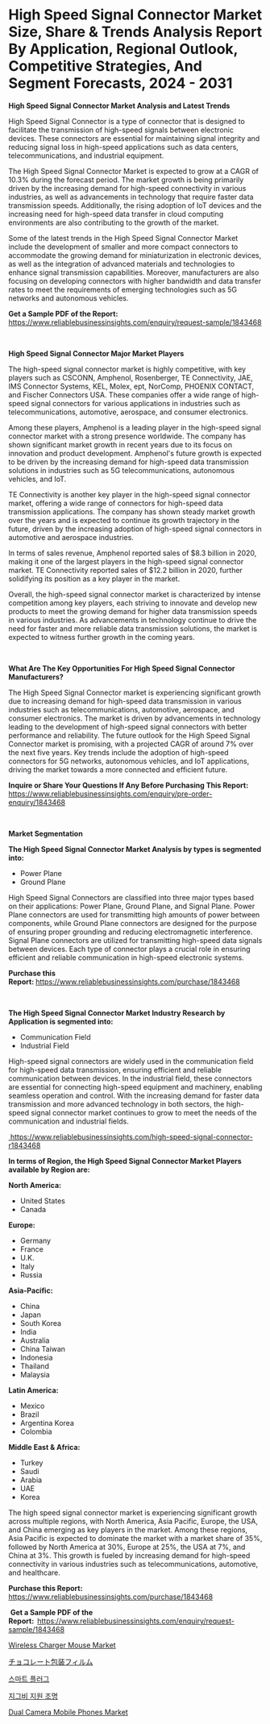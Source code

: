 <p><h1>High Speed Signal Connector Market Size, Share & Trends Analysis Report By Application, Regional Outlook, Competitive Strategies, And Segment Forecasts, 2024 - 2031</h1></p><p><strong>High Speed Signal Connector Market Analysis and Latest Trends</strong></p>
<p><p>High Speed Signal Connector is a type of connector that is designed to facilitate the transmission of high-speed signals between electronic devices. These connectors are essential for maintaining signal integrity and reducing signal loss in high-speed applications such as data centers, telecommunications, and industrial equipment.</p><p>The High Speed Signal Connector Market is expected to grow at a CAGR of 10.3% during the forecast period. The market growth is being primarily driven by the increasing demand for high-speed connectivity in various industries, as well as advancements in technology that require faster data transmission speeds. Additionally, the rising adoption of IoT devices and the increasing need for high-speed data transfer in cloud computing environments are also contributing to the growth of the market.</p><p>Some of the latest trends in the High Speed Signal Connector Market include the development of smaller and more compact connectors to accommodate the growing demand for miniaturization in electronic devices, as well as the integration of advanced materials and technologies to enhance signal transmission capabilities. Moreover, manufacturers are also focusing on developing connectors with higher bandwidth and data transfer rates to meet the requirements of emerging technologies such as 5G networks and autonomous vehicles.</p></p>
<p><strong>Get a Sample PDF of the Report:&nbsp;</strong> <a href="https://www.reliablebusinessinsights.com/enquiry/request-sample/1843468">https://www.reliablebusinessinsights.com/enquiry/request-sample/1843468</a></p>
<p>&nbsp;</p>
<p><strong>High Speed Signal Connector Major Market Players</strong></p>
<p><p>The high-speed signal connector market is highly competitive, with key players such as CSCONN, Amphenol, Rosenberger, TE Connectivity, JAE, IMS Connector Systems, KEL, Molex, ept, NorComp, PHOENIX CONTACT, and Fischer Connectors USA. These companies offer a wide range of high-speed signal connectors for various applications in industries such as telecommunications, automotive, aerospace, and consumer electronics.</p><p>Among these players, Amphenol is a leading player in the high-speed signal connector market with a strong presence worldwide. The company has shown significant market growth in recent years due to its focus on innovation and product development. Amphenol's future growth is expected to be driven by the increasing demand for high-speed data transmission solutions in industries such as 5G telecommunications, autonomous vehicles, and IoT.</p><p>TE Connectivity is another key player in the high-speed signal connector market, offering a wide range of connectors for high-speed data transmission applications. The company has shown steady market growth over the years and is expected to continue its growth trajectory in the future, driven by the increasing adoption of high-speed signal connectors in automotive and aerospace industries.</p><p>In terms of sales revenue, Amphenol reported sales of $8.3 billion in 2020, making it one of the largest players in the high-speed signal connector market. TE Connectivity reported sales of $12.2 billion in 2020, further solidifying its position as a key player in the market.</p><p>Overall, the high-speed signal connector market is characterized by intense competition among key players, each striving to innovate and develop new products to meet the growing demand for higher data transmission speeds in various industries. As advancements in technology continue to drive the need for faster and more reliable data transmission solutions, the market is expected to witness further growth in the coming years.</p></p>
<p>&nbsp;</p>
<p><strong>What Are The Key Opportunities For High Speed Signal Connector Manufacturers?</strong></p>
<p><p>The High Speed Signal Connector market is experiencing significant growth due to increasing demand for high-speed data transmission in various industries such as telecommunications, automotive, aerospace, and consumer electronics. The market is driven by advancements in technology leading to the development of high-speed signal connectors with better performance and reliability. The future outlook for the High Speed Signal Connector market is promising, with a projected CAGR of around 7% over the next five years. Key trends include the adoption of high-speed connectors for 5G networks, autonomous vehicles, and IoT applications, driving the market towards a more connected and efficient future.</p></p>
<p><strong>Inquire or Share Your Questions If Any Before Purchasing This Report:</strong> <a href="https://www.reliablebusinessinsights.com/enquiry/pre-order-enquiry/1843468">https://www.reliablebusinessinsights.com/enquiry/pre-order-enquiry/1843468</a></p>
<p>&nbsp;</p>
<p><strong>Market Segmentation</strong></p>
<p><strong>The High Speed Signal Connector Market Analysis by types is segmented into:</strong></p>
<p><ul><li>Power Plane</li><li>Ground Plane</li></ul></p>
<p><p>High Speed Signal Connectors are classified into three major types based on their applications: Power Plane, Ground Plane, and Signal Plane. Power Plane connectors are used for transmitting high amounts of power between components, while Ground Plane connectors are designed for the purpose of ensuring proper grounding and reducing electromagnetic interference. Signal Plane connectors are utilized for transmitting high-speed data signals between devices. Each type of connector plays a crucial role in ensuring efficient and reliable communication in high-speed electronic systems.</p></p>
<p><strong>Purchase this Report:&nbsp;</strong><a href="https://www.reliablebusinessinsights.com/purchase/1843468">https://www.reliablebusinessinsights.com/purchase/1843468</a></p>
<p>&nbsp;</p>
<p><strong>The High Speed Signal Connector Market Industry Research by Application is segmented into:</strong></p>
<p><ul><li>Communication Field</li><li>Industrial Field</li></ul></p>
<p><p>High-speed signal connectors are widely used in the communication field for high-speed data transmission, ensuring efficient and reliable communication between devices. In the industrial field, these connectors are essential for connecting high-speed equipment and machinery, enabling seamless operation and control. With the increasing demand for faster data transmission and more advanced technology in both sectors, the high-speed signal connector market continues to grow to meet the needs of the communication and industrial fields.</p></p>
<p><a href="https://www.reliablebusinessinsights.com/high-speed-signal-connector-r1843468">&nbsp;https://www.reliablebusinessinsights.com/high-speed-signal-connector-r1843468</a></p>
<p><strong>In terms of Region, the High Speed Signal Connector Market Players available by Region are:</strong></p>
<p>
    <p> <strong> North America: </strong>
        <ul>
            <li>United States</li>
            <li>Canada</li>
        </ul>
        </p> 
    <p> <strong> Europe: </strong>
        <ul>
            <li>Germany</li>
            <li>France</li>
            <li>U.K.</li>
            <li>Italy</li>
            <li>Russia</li>
        </ul>
        </p> 
    <p> <strong> Asia-Pacific: </strong>
        <ul>
            <li>China</li>
            <li>Japan</li>
            <li>South Korea</li>
            <li>India</li>
            <li>Australia</li>
            <li>China Taiwan</li>
            <li>Indonesia</li>
            <li>Thailand</li>
            <li>Malaysia</li>
        </ul>
        </p> 
    <p> <strong> Latin America: </strong>
        <ul>
            <li>Mexico</li>
            <li>Brazil</li>
            <li>Argentina Korea</li>
            <li>Colombia</li>
        </ul>
        </p> 
    <p> <strong> Middle East & Africa: </strong>
        <ul>
            <li>Turkey</li>
            <li>Saudi</li>
            <li>Arabia</li>
            <li>UAE</li>
            <li>Korea</li>
        </ul>
    </p>
    </p>
<p><p>The high speed signal connector market is experiencing significant growth across multiple regions, with North America, Asia Pacific, Europe, the USA, and China emerging as key players in the market. Among these regions, Asia Pacific is expected to dominate the market with a market share of 35%, followed by North America at 30%, Europe at 25%, the USA at 7%, and China at 3%. This growth is fueled by increasing demand for high-speed connectivity in various industries such as telecommunications, automotive, and healthcare.</p></p>
<p><strong>Purchase this Report: </strong><a href="https://www.reliablebusinessinsights.com/purchase/1843468">https://www.reliablebusinessinsights.com/purchase/1843468</a></p>
<p>&nbsp;<strong>Get a Sample PDF of the Report:&nbsp;&nbsp;</strong><a href="https://www.reliablebusinessinsights.com/enquiry/request-sample/1843468">https://www.reliablebusinessinsights.com/enquiry/request-sample/1843468</a></p>
<p><strong></strong></p>
<p><p><a href="https://github.com/yemakinde/Market-Research-Report-List-3/blob/main/wireless-charger-mouse-market.md">Wireless Charger Mouse Market</a></p><p><a href="https://github.com/LizaHeller2023/Market-Research-Report-List-1/blob/main/5952258148624.md">チョコレート包装フィルム</a></p><p><a href="https://github.com/jimahmed0511/Market-Research-Report-List-1/blob/main/8942011158020.md">스마트 플러그</a></p><p><a href="https://github.com/rustymarie2024/Market-Research-Report-List-1/blob/main/2984847158019.md">지그비 지원 조명</a></p><p><a href="https://github.com/jsmusil/Market-Research-Report-List-4/blob/main/dual-camera-mobile-phones-market.md">Dual Camera Mobile Phones Market</a></p></p>